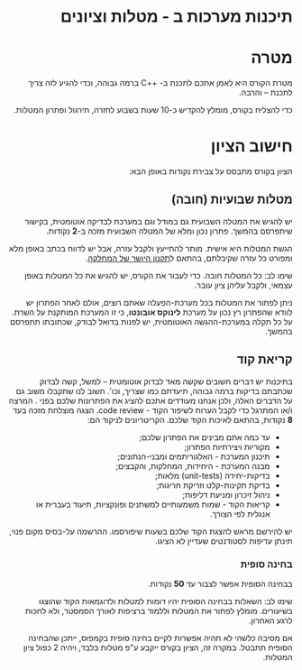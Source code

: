 <div dir='rtl' lang='he'>

תיכנות מערכות ב - מטלות וציונים
==================================

מטרה
====
מטרת הקורס היא לאמן אתכם לתכנת ב- ++C ברמה גבוהה, וכדי להגיע לזה צריך לתכנת – והרבה.

כדי להצליח בקורס, מומלץ להקדיש כ-10 שעות בשבוע לחזרה, תירגול ופתרון המטלות.

חישוב הציון
============

הציון בקורס מתבסס על צבירת נקודות באופן הבא:

## מטלות שבועיות (חובה)
יש להגיש את המטלה השבועית גם במודל וגם במערכת לבדיקה אוטומטית, בקישור שיתפרסם בהמשך.
פתרון נכון ומלא של המטלה השבועית מזכה ב-**2** נקודות.

הגשת המטלות היא אישית.
מותר להתייעץ ולקבל עזרה, אבל יש לדווח בכתב באופן מלא ומפורט כל עזרה שקיבלתם, בהתאם ל[תקנון היושר של המחלקה](https://www.ariel.ac.il/wp/cs/wp-content/uploads/sites/88/2020/08/Guidelines-for-Academic-Integrity.pdf).

שימו לב: כל המטלות חובה. כדי לעבור את הקורס, יש להגיש את כל המטלות באופן עצמאי, ולקבל עליהן ציון עובר.

ניתן לפתור את המטלות בכל מערכת-הפעלה שאתם רוצים, אולם לאחר הפתרון יש לוודא שהפתרון רץ נכון על מערכת **לינוקס אובונטו**, כי זו המערכת המותקנת על השרת.
על כל תקלה במערכת-ההגשה האוטומטית, יש לפנות בדואל לבודק, שכתובתו תתפרסם בהמשך.

## קריאת קוד
בתיכנות יש דברים חשובים שקשה מאד לבדוק אוטומטית – למשל, קשה לבדוק שכתבתם בדיקות ברמה גבוהה, תיעדתם כמו שצריך, וכו'. חשוב לנו שתקבלו משוב גם על הדברים האלה, ולכן אנחנו מעודדים אתכם להציג את הפתרונות שלכם בפני . 
המרצה ו/או המתרגל כדי לקבל הערות לשיפור הקוד - code review.
הצגה מוצלחת מזכה בעד **8** נקודות, בהתאם לאיכות הקוד שלכם.
הקריטריונים לניקוד הם:

* עד כמה אתם מבינים את הפתרון שלכם;
* מקוריות ויצירתיות הפתרון;
* תיכנון המערכת - האלגוריתמים ומבני-הנתונים;
* מבנה המערכת - היחידות, המחלקות, והקבצים;
* בדיקות-יחידה (unit-tests) מלאות;
* בדיקת תקינות-קלט וזריקת חריגות;
* ניהול זיכרון ומניעת דליפות;
* קריאוּת הקוד - שמות משמעותיים למשתנים ופונקציות, תיעוד בעברית או אנגלית לפי הצורך.

יש להירשם מראש להצגת הקוד שלכם בשעות שיפורסמו. ההרשמה על-בסיס מקום פנוי,
תינתן עדיפות לסטודנטים שעדיין לא הציגו.

### בחינה סופית
בבחינה הסופית אפשר לצבור עד **50** נקודות.

שימו לב:
השאלות בבחינה הסופית יהיו דומות למטלות ולדוגמאות הקוד שהוצגו בשיעורים.
מומלץ לפתור את המטלות וללמוד ברציפות לאורך הסמסטר, ולא לחכות לרגע האחרון.

אם מסיבה כלשהי לא תהיה אפשרות לקיים בחינה סופית בקמפוס,
ייתכן שהבחינה הסופית תתבטל. במקרה זה, הציון בקורס ייקבע ע"פ מטלות בלבד,
ויהיה 2 כפול ציון המטלות.

</div>
